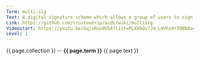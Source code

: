 ```yaml
---
Term: multi-sig
Text: A digital signature scheme which allows a group of users to sign a single piece of digital data.
Link: https://github.com/trustoverip/acdc/wiki/multisig
Videostart: https://youtu.be/GqjsRuu0V5A?list=PLXVbQu7JH_LHVhs0rZ9Bb8ocyKlPljkaG&t=02m29s
Level: 1
---
```


{{ page.collection }} -- **{{ page.term }}**
   {{ page.text }} 
